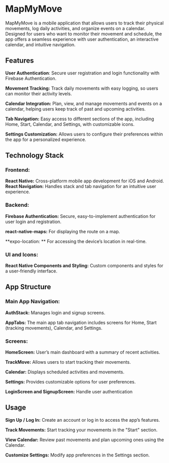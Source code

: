 # MapMyMove
MapMyMove is a mobile application that allows users to track their physical movements, log daily activities, and organize events on a calendar. 
Designed for users who want to monitor their movement and schedule, the app offers a seamless experience with user authentication, an interactive calendar, and intuitive navigation.

## Features
**User Authentication**: Secure user registration and login functionality with Firebase Authentication.

**Movement Tracking:** Track daily movements with easy logging, so users can monitor their activity levels.

**Calendar Integration:** Plan, view, and manage movements and events on a calendar, helping users keep track of past and upcoming activities.

**Tab Navigation:** Easy access to different sections of the app, including Home, Start, Calendar, and Settings, with customizable icons.

**Settings Customization:** Allows users to configure their preferences within the app for a personalized experience.

## Technology Stack
### Frontend:

**React Native:** Cross-platform mobile app development for iOS and Android.
**React Navigation:** Handles stack and tab navigation for an intuitive user experience.
### Backend:

**Firebase Authentication:** Secure, easy-to-implement authentication for user login and registration.

**react-native-maps:** For displaying the route on a map.
  
**expo-location: ** For accessing the device’s location in real-time.

### UI and Icons:

**React Native Components and Styling:** Custom components and styles for a user-friendly interface.
## App Structure
### Main App Navigation:
**AuthStack:** Manages login and signup screens.

**AppTabs:** The main app tab navigation includes screens for Home, Start (tracking movements), Calendar, and Settings.

### Screens:

**HomeScreen:** User’s main dashboard with a summary of recent activities.

**TrackMove:** Allows users to start tracking their movements.

**Calendar:** Displays scheduled activities and movements.

**Settings:** Provides customizable options for user preferences.

**LoginScreen and SignupScreen:** Handle user authentication

## Usage

**Sign Up / Log In:** Create an account or log in to access the app’s features.

**Track Movements:** Start tracking your movements in the "Start" section.

**View Calendar:** Review past movements and plan upcoming ones using the Calendar.

**Customize Settings:** Modify app preferences in the Settings section.
